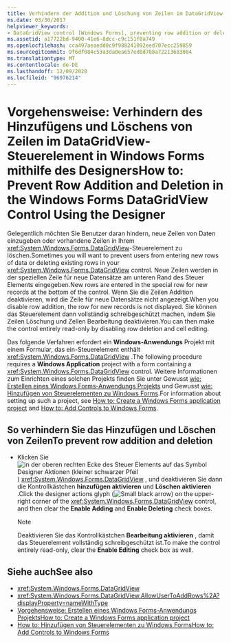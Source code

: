 ```yaml
---
title: Verhindern der Addition und Löschung von Zeilen im DataGridView-Steuerelement mithilfe des Designers
ms.date: 03/30/2017
helpviewer_keywords:
- DataGridView control [Windows Forms], preventing row addition or deletion
ms.assetid: a17722bd-9400-41e6-8dcc-c9c151f0a749
ms.openlocfilehash: cca497aeaedd0c9f988241092eed707ecc259859
ms.sourcegitcommit: 9f6df084c53a3da0ea657ed0d708a72213683084
ms.translationtype: MT
ms.contentlocale: de-DE
ms.lasthandoff: 12/09/2020
ms.locfileid: "96976214"
---
```

# <a name="how-to-prevent-row-addition-and-deletion-in-the-windows-forms-datagridview-control-using-the-designer"></a><span data-ttu-id="2761b-102">Vorgehensweise: Verhindern des Hinzufügens und Löschens von Zeilen im DataGridView-Steuerelement in Windows Forms mithilfe des Designers</span><span class="sxs-lookup"><span data-stu-id="2761b-102">How to: Prevent Row Addition and Deletion in the Windows Forms DataGridView Control Using the Designer</span></span>
<span data-ttu-id="2761b-103">Gelegentlich möchten Sie Benutzer daran hindern, neue Zeilen von Daten einzugeben oder vorhandene Zeilen in Ihrem <xref:System.Windows.Forms.DataGridView>-Steuerelement zu löschen.</span><span class="sxs-lookup"><span data-stu-id="2761b-103">Sometimes you will want to prevent users from entering new rows of data or deleting existing rows in your <xref:System.Windows.Forms.DataGridView> control.</span></span> <span data-ttu-id="2761b-104">Neue Zeilen werden in der speziellen Zeile für neue Datensätze am unteren Rand des Steuer Elements eingegeben.</span><span class="sxs-lookup"><span data-stu-id="2761b-104">New rows are entered in the special row for new records at the bottom of the control.</span></span> <span data-ttu-id="2761b-105">Wenn Sie die Zeilen Addition deaktivieren, wird die Zeile für neue Datensätze nicht angezeigt.</span><span class="sxs-lookup"><span data-stu-id="2761b-105">When you disable row addition, the row for new records is not displayed.</span></span> <span data-ttu-id="2761b-106">Sie können das Steuerelement dann vollständig schreibgeschützt machen, indem Sie Zeilen Löschung und Zellen Bearbeitung deaktivieren.</span><span class="sxs-lookup"><span data-stu-id="2761b-106">You can then make the control entirely read-only by disabling row deletion and cell editing.</span></span>

 <span data-ttu-id="2761b-107">Das folgende Verfahren erfordert ein **Windows-Anwendungs** Projekt mit einem Formular, das ein-Steuerelement enthält <xref:System.Windows.Forms.DataGridView> .</span><span class="sxs-lookup"><span data-stu-id="2761b-107">The following procedure requires a **Windows Application** project with a form containing a <xref:System.Windows.Forms.DataGridView> control.</span></span> <span data-ttu-id="2761b-108">Weitere Informationen zum Einrichten eines solchen Projekts finden Sie unter Gewusst [wie: Erstellen eines Windows Forms-Anwendungs Projekts](/visualstudio/ide/step-1-create-a-windows-forms-application-project) und Gewusst [wie: Hinzufügen von Steuerelementen zu Windows Forms](how-to-add-controls-to-windows-forms.md).</span><span class="sxs-lookup"><span data-stu-id="2761b-108">For information about setting up such a project, see [How to: Create a Windows Forms application project](/visualstudio/ide/step-1-create-a-windows-forms-application-project) and [How to: Add Controls to Windows Forms](how-to-add-controls-to-windows-forms.md).</span></span>

## <a name="to-prevent-row-addition-and-deletion"></a><span data-ttu-id="2761b-109">So verhindern Sie das Hinzufügen und Löschen von Zeilen</span><span class="sxs-lookup"><span data-stu-id="2761b-109">To prevent row addition and deletion</span></span>

- <span data-ttu-id="2761b-110">Klicken Sie ![ in der oberen rechten Ecke des Steuer Elements auf das Symbol Designer Aktionen (kleiner schwarzer Pfeil ](./media/designer-actions-glyph.gif) ) <xref:System.Windows.Forms.DataGridView> , und deaktivieren Sie dann die Kontrollkästchen **hinzufügen aktivieren** und **Löschen aktivieren** .</span><span class="sxs-lookup"><span data-stu-id="2761b-110">Click the designer actions glyph (![Small black arrow](./media/designer-actions-glyph.gif)) on the upper-right corner of the <xref:System.Windows.Forms.DataGridView> control, and then clear the **Enable Adding** and **Enable Deleting** check boxes.</span></span>

    > [!NOTE]
    > <span data-ttu-id="2761b-111">Deaktivieren Sie das Kontrollkästchen **Bearbeitung aktivieren** , damit das Steuerelement vollständig schreibgeschützt ist.</span><span class="sxs-lookup"><span data-stu-id="2761b-111">To make the control entirely read-only, clear the **Enable Editing** check box as well.</span></span>

## <a name="see-also"></a><span data-ttu-id="2761b-112">Siehe auch</span><span class="sxs-lookup"><span data-stu-id="2761b-112">See also</span></span>

- <xref:System.Windows.Forms.DataGridView>
- <xref:System.Windows.Forms.DataGridView.AllowUserToAddRows%2A?displayProperty=nameWithType>
- [<span data-ttu-id="2761b-113">Vorgehensweise: Erstellen eines Windows Forms-Anwendungs Projekts</span><span class="sxs-lookup"><span data-stu-id="2761b-113">How to: Create a Windows Forms application project</span></span>](/visualstudio/ide/step-1-create-a-windows-forms-application-project)
- [<span data-ttu-id="2761b-114">How to: Hinzufügen von Steuerelementen zu Windows Forms</span><span class="sxs-lookup"><span data-stu-id="2761b-114">How to: Add Controls to Windows Forms</span></span>](how-to-add-controls-to-windows-forms.md)
